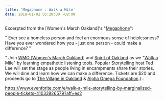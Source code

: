 ```yaml
---
title: 'Megaphone : Walk a Mile'
date: 2018-01-02 05:20:00 -08:00
---
```


Excerpted from the [Women's March Oakland]'s "[Megaphone](https://womensmarchoakland.org/the-megaphone)": 

"  Ever see a homeless person and feel an enormous sense of helplessness? Have you ever wondered how you - just one person - could make a difference? "

"  Join [WMO [Women's March Oakland]](https://womensmarchoakland.org/about-the-march/) and [Spirit of Oakland](https://spiritofoakland.com/) as we "[Walk a Mile](https://www.eventbrite.com/e/walk-a-mile-storytelling-by-marginalized-people-tickets-41033926579?aff=es2)" by learning empathetic listening tools. Popular Storytelling host Ted Lee will set the stage as people living in encampments share their stories. We will dine and learn how we can make a difference. Tickets are $20 and proceeds go to [The Village in Oakland](https://www.facebook.com/The-Village-in-Oakland-feedthepeople-731643677003021/) & [Alpha Omega Foundation](https://www.facebook.com/alphaomegafoundation/).) :

https://www.eventbrite.com/e/walk-a-mile-storytelling-by-marginalized-people-tickets-41033926579?aff=es2